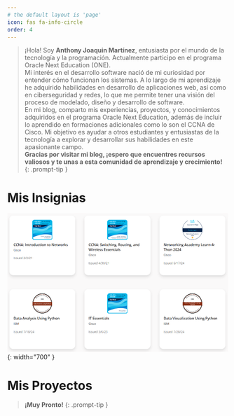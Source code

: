 ```yaml
---
# the default layout is 'page'
icon: fas fa-info-circle
order: 4
---
```


> ¡Hola! Soy **Anthony Joaquin Martínez**, entusiasta por el mundo de la tecnología y la programación. Actualmente participo en el programa Oracle Next Education (ONE).  
Mi interés en el desarrollo software nació de mi curiosidad por entender cómo funcionan los sistemas. A lo largo de mi aprendizaje he adquirido habilidades en desarrollo de aplicaciones web, así como en ciberseguridad y redes, lo que me permite tener una visión del proceso de modelado, diseño y desarrollo de software.  
En mi blog, comparto mis experiencias, proyectos, y conocimientos adquiridos en el programa Oracle Next Education, además de incluir lo aprendido en formaciones adicionales como lo son el CCNA de Cisco. Mi objetivo es ayudar a otros estudiantes y entusiastas de la tecnología a explorar y desarrollar sus habilidades en este apasionante campo.  
**Gracias por visitar mi blog, ¡espero que encuentres recursos valiosos y te unas a esta comunidad de aprendizaje y crecimiento!**
{: .prompt-tip }


# Mis Insignias
![alt text](/assets/badgets.png){: width="700" }

# Mis Proyectos

> **¡Muy Pronto!**
{: .prompt-tip }